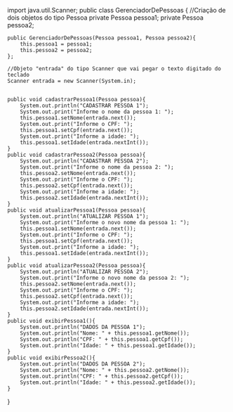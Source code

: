 import java.util.Scanner;
public class GerenciadorDePessoas {
    //Criação de dois objetos do tipo Pessoa
    private Pessoa pessoa1;
    private Pessoa pessoa2;

    public GerenciadorDePessoas(Pessoa pessoa1, Pessoa pessoa2){
        this.pessoa1 = pessoa1;
        this.pessoa2 = pessoa2;
    };

    //Objeto "entrada" do tipo Scanner que vai pegar o texto digitado do teclado
    Scanner entrada = new Scanner(System.in);
    
    
    public void cadastrarPessoa1(Pessoa pessoa){
        System.out.println("CADASTRAR PESSOA 1");
        System.out.print("Informe o nome da pessoa 1: ");
        this.pessoa1.setNome(entrada.next());
        System.out.print("Informe o CPF: ");
        this.pessoa1.setCpf(entrada.next());
        System.out.print("Informe a idade: ");
        this.pessoa1.setIdade(entrada.nextInt());
    }
    public void cadastrarPessoa2(Pessoa pessoa){
        System.out.println("CADASTRAR PESSOA 2");
        System.out.print("Informe o nome da pessoa 2: ");
        this.pessoa2.setNome(entrada.next());
        System.out.print("Informe o CPF: ");
        this.pessoa2.setCpf(entrada.next());
        System.out.print("Informe a idade: ");
        this.pessoa2.setIdade(entrada.nextInt());
    }
    public void atualizarPessoa1(Pessoa pessoa){
        System.out.println("ATUALIZAR PESSOA 1");
        System.out.print("Informe o novo nome da pessoa 1: ");
        this.pessoa1.setNome(entrada.next());
        System.out.print("Informe o CPF: ");
        this.pessoa1.setCpf(entrada.next());
        System.out.print("Informe a idade: ");
        this.pessoa1.setIdade(entrada.nextInt());
    }
    public void atualizarPessoa2(Pessoa pessoa){
        System.out.println("ATUALIZAR PESSOA 2");
        System.out.print("Informe o novo nome da pessoa 2: ");
        this.pessoa2.setNome(entrada.next());
        System.out.print("Informe o CPF: ");
        this.pessoa2.setCpf(entrada.next());
        System.out.print("Informe a idade: ");
        this.pessoa2.setIdade(entrada.nextInt());
    }
    public void exibirPessoa1(){
        System.out.println("DADOS DA PESSOA 1");
        System.out.println("Nome: " + this.pessoa1.getNome());
        System.out.println("CPF: " + this.pessoa1.getCpf());
        System.out.println("Idade: " + this.pessoa1.getIdade());
    }
    public void exibirPessoa2(){
        System.out.println("DADOS DA PESSOA 2");
        System.out.println("Nome: " + this.pessoa2.getNome());
        System.out.println("CPF: " + this.pessoa2.getCpf());
        System.out.println("Idade: " + this.pessoa2.getIdade());
    }
}
